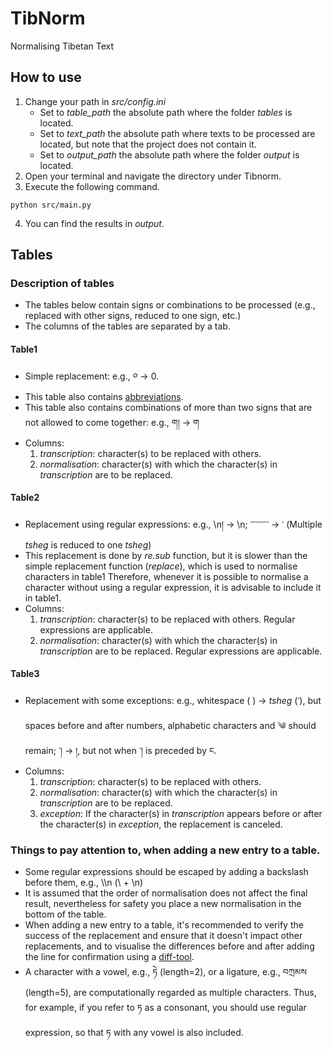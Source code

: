 # TibNorm
Normalising Tibetan Text

<!-- TODOs -->

## How to use
1. Change your path in _src/config.ini_
   - Set to _table_path_ the absolute path where the folder _tables_ is located.
   - Set to _text_path_ the absolute path where texts to be processed are located, but note that the project does not contain it.
   - Set to _output_path_ the absolute path where the folder _output_ is located.
2. Open your terminal and navigate the directory under Tibnorm.
3. Execute the following command.
```
python src/main.py
```
4. You can find the results in _output_.

## Tables
### Description of tables
- The tables below contain signs or combinations to be processed (e.g., replaced with other signs, reduced to one sign, etc.)
- The columns of the tables are separated by a tab.
#### Table1
- Simple replacement: e.g., ༠ &rarr; 0.
- This table also contains [abbreviations](http://www.rkts.org/abb/list.php).
- This table also contains combinations of more than two signs that are not allowed to come together: e.g., ག། &rarr; ག
- Columns:
  1. _transcription_: character(s) to be replaced with others.
  2. _normalisation_: character(s) with which the character(s) in _transcription_ are to be replaced.
#### Table2
- Replacement using regular expressions: e.g., \\n། &rarr; \\n; ་་་་་་་་་་ &rarr; ་ (Multiple _tsheg_ is reduced to one _tsheg_)
- This replacement is done by _re.sub_ function, but it is slower than the simple replacement function (_replace_), which is used to normalise characters in table1 Therefore, whenever it is possible to normalise a character without using a regular expression, it is advisable to include it in table1.
- Columns:
    1. _transcription_: character(s) to be replaced with others. Regular expressions are applicable.
    2. _normalisation_: character(s) with which the character(s) in _transcription_ are to be replaced. Regular expressions are applicable.
#### Table3
- Replacement with some exceptions: e.g., whitespace ( ) &rarr; _tsheg_ (་), but spaces before and after numbers, alphabetic characters and ༄ should remain; ་། &rarr; །, but not when ་། is preceded by ང.
- Columns:
    1. _transcription_: character(s) to be replaced with others.
    2. _normalisation_: character(s) with which the character(s) in _transcription_ are to be replaced.
    3. _exception_: If the character(s) in _transcription_ appears before or after the character(s) in _exception_, the replacement is canceled.

### Things to pay attention to, when adding a new entry to a table.
- Some regular expressions should be escaped by adding a backslash before them, e.g., \\\n (\ + \n)
- It is assumed that the order of normalisation does not affect the final result, nevertheless for safety you place a new normalisation in the bottom of the table.
- When adding a new entry to a table, it's recommended to verify the success of the replacement and ensure that it doesn't impact other replacements, and to visualise the differences before and after adding the line for confirmation using a [diff-tool](https://www.site24x7.com/tools/diff-checker.html).
- A character with a vowel, e.g., ཏེ (length=2), or a ligature, e.g., བཀྲམས (length=5), are computationally regarded as multiple characters. Thus, for example, if you refer to ཏ as a consonant, you should use regular expression, so that ཏ with any vowel is also included.